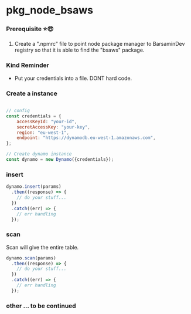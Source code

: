 # pkg_node_bsaws

### Prerequisite :star::sunglasses:
1. Create a ".npmrc" file to point node package manager to BarsaminDev registry so that
it is able to find the "bsaws" package.  


### Kind Reminder
- Put your credentials into a file. DONT hard code.

### Create a instance
```javascript

// config
const credentials = {
    accessKeyId: "your-id", 
    secretAccessKey: "your-key", 
    region: "eu-west-1",
    endpoint: "https://dynamodb.eu-west-1.amazonaws.com",
};

// Create dynamo instance
const dynamo = new Dynamo({credentials});
```

### insert
```javascript
dynamo.insert(params)
  .then((response) => {
    // do your stuff...
  })
  .catch((err) => {
    // err handling
  });
```

### scan
Scan will give the entire table.
```javascript
dynamo.scan(params)
  .then((response) => {
    // do your stuff...
  })
  .catch((err) => {
    // err handling
  });
```

### other ... to be continued

